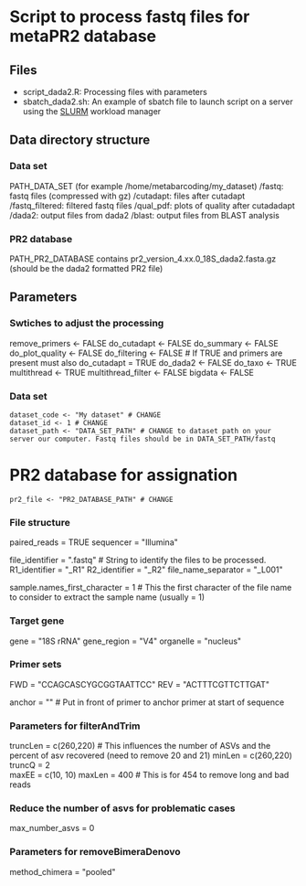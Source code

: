 # Script to process fastq files for metaPR2 database

## Files

* script_dada2.R: Processing files with parameters
* sbatch_dada2.sh: An example of sbatch file to launch script on a server using the [SLURM](https://slurm.schedmd.com/quickstart.html) workload manager

## Data directory structure

### Data set
PATH_DATA_SET (for example /home/metabarcoding/my_dataset)
    /fastq: fastq files (compressed with gz)
    /cutadapt: files after cutadapt
    /fastq_filtered: filtered fastq files
    /qual_pdf: plots of quality after cutadadapt
    /dada2: output files from dada2
    /blast: output files from BLAST analysis

### PR2 database
PATH_PR2_DATABASE
    contains pr2_version_4.xx.0_18S_dada2.fasta.gz (should be the dada2 formatted PR2 file)

## Parameters

### Swtiches to adjust the processing
  remove_primers <- FALSE
  do_cutadapt     <- FALSE
  do_summary      <- FALSE
  do_plot_quality <- FALSE
  do_filtering <- FALSE # If TRUE and primers are present must also do_cutadapt = TRUE
  do_dada2    <- FALSE
  do_taxo <- TRUE
  multithread <- TRUE
  multithread_filter <- FALSE
  bigdata <- FALSE
  
### Data set 
    dataset_code <- "My dataset" # CHANGE
    dataset_id <- 1 # CHANGE
    dataset_path <- "DATA_SET_PATH" # CHANGE to dataset path on your server our computer. Fastq files should be in DATA_SET_PATH/fastq

# PR2 database for assignation
    pr2_file <- "PR2_DATABASE_PATH" # CHANGE

### File structure
  paired_reads = TRUE
  sequencer = "Illumina"
  
  file_identifier = ".fastq"  # String to identify the files to be processed.
  R1_identifier = "_R1"
  R2_identifier = "_R2"
  file_name_separator = "_L001"

  sample.names_first_character =  1 # This the first character of the file name to consider to extract the sample name (usually = 1)


### Target gene
  gene = "18S rRNA"
  gene_region = "V4"
  organelle = "nucleus"


### Primer sets
  FWD = "CCAGCASCYGCGGTAATTCC"
  REV = "ACTTTCGTTCTTGAT"

  anchor = ""  # Put in front of primer to anchor primer at start of sequence
  
### Parameters for filterAndTrim
  truncLen = c(260,220) # This influences the number of ASVs and the percent of asv recovered (need to remove 20 and 21)
  minLen = c(260,220)
  truncQ = 2         
  maxEE = c(10, 10) 
  maxLen = 400  # This is for 454 to remove long and bad reads

### Reduce the number of asvs for problematic cases
  max_number_asvs = 0

### Parameters for removeBimeraDenovo
  method_chimera = "pooled"
